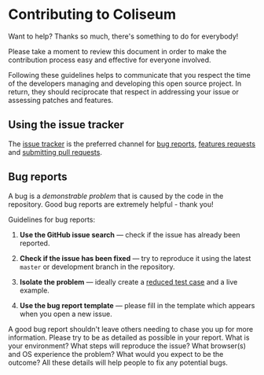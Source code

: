 # Contributing to Coliseum

Want to help? Thanks so much, there's something to do for everybody!

Please take a moment to review this document in order to make the contribution process easy and effective for
everyone involved.

Following these guidelines helps to communicate that you respect the time of the developers managing and
developing this open source project. In return, they should reciprocate that respect in addressing your issue
or assessing patches and features.

## Using the issue tracker

The [issue tracker](https://github.com/d4rsen/Coliseum/issues) is the preferred channel
for [bug reports](#bugs), [features requests](#features)
and [submitting pull requests](#pull-requests).

<a name="bugs"></a>

## Bug reports

A bug is a _demonstrable problem_ that is caused by the code in the repository. Good bug reports are extremely
helpful - thank you!

Guidelines for bug reports:

1. **Use the GitHub issue search** &mdash; check if the issue has already been reported.

2. **Check if the issue has been fixed** &mdash; try to reproduce it using the latest `master` or development
   branch in the repository.

3. **Isolate the problem** &mdash; ideally create
   a [reduced test case](https://css-tricks.com/reduced-test-cases/) and a live example.

4. **Use the bug report template** &mdash; please fill in the template which appears when you open a new
   issue.

A good bug report shouldn't leave others needing to chase you up for more information. Please try to be as
detailed as possible in your report. What is your environment? What steps will reproduce the issue? What
browser(s) and OS experience the problem? What would you expect to be the outcome? All these details will help
people to fix any potential bugs.
